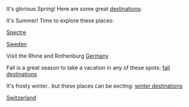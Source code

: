 It's glorious Spring! Here are some great [destinations](spring/spring.md):

It's Summer! Time to explore these places:

[Spectre](spectre/spectre.md)

[Sweden](https://youtu.be/5KYm1UpXiq0?t=53s)

Visit the Rhine and Rothenburg
[Germany](https://www.youtube.com/watch?v=uD9b7mP6whk)

Fall is a great season to take a vacation in any of these spots:
[fall destinations](fall/fall.md)

It's frosty winter.. but these places can be excitng:
[winter destinations](winter/winter.md)

[Switzerland](http://www.myswitzerland.com/en-us/mountains.html)